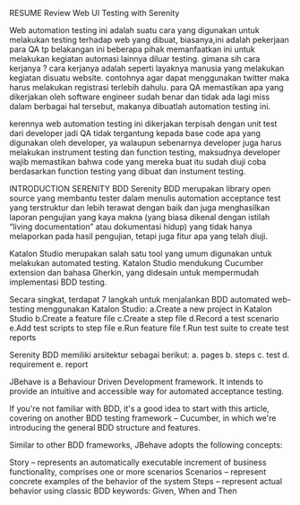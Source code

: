 RESUME
Review Web UI Testing with Serenity

Web automation testing ini adalah suatu cara yang digunakan untuk melakukan testing terhadap web yang dibuat, biasanya,ini adalah pekerjaan para QA tp belakangan ini beberapa pihak memanfaatkan ini untuk melakukan kegiatan automasi lainnya diluar testing. gimana sih cara kerjanya ? cara kerjanya adalah seperti layaknya manusia yang melakukan kegiatan disuatu website. contohnya agar dapat menggunakan twitter maka harus melakukan registrasi terlebih dahulu. para QA memastikan apa yang dikerjakan oleh software engineer sudah benar dan tidak ada lagi miss dalam berbagai hal tersebut, makanya dibuatlah automation testing ini.

kerennya web automation testing ini dikerjakan terpisah dengan unit test dari developer jadi QA tidak tergantung kepada base code apa yang digunakan oleh developer, ya walaupun sebenarnya developer juga harus melakukan instrument testing dan function testing, maksudnya developer wajib memastikan bahwa code yang mereka buat itu sudah diuji coba berdasarkan function testing yang dibuat dan instument testing.

INTRODUCTION SERENITY BDD
Serenity BDD merupakan library open source yang membantu tester dalam menulis automation acceptance test
yang terstruktur dan lebih terawat dengan baik dan juga menghasilkan laporan pengujian yang kaya makna (yang biasa dikenal dengan istilah “living documentation” atau dokumentasi hidup) yang tidak hanya melaporkan pada hasil
pengujian, tetapi juga fitur apa yang telah diuji.

Katalon Studio merupakan salah satu tool yang umum digunakan untuk melakukan automated testing. Katalon Studio mendukung Cucumber extension dan bahasa Gherkin, yang didesain untuk mempermudah implementasi BDD testing.

Secara singkat, terdapat 7 langkah untuk menjalankan BDD automated web-testing menggunakan Katalon Studio:
a.Create a new project in Katalon Studio
b.Create a feature file
c.Create a step file
d.Record a test scenario
e.Add test scripts to step file
e.Run feature file
f.Run test suite to create test reports

Serenity BDD memiliki arsitektur sebagai
berikut:
a. pages
b. steps
c. test
d. requirement
e. report

JBehave is a Behaviour Driven Development framework. It intends to provide an intuitive and accessible way for automated acceptance testing.

If you're not familiar with BDD, it's a good idea to start with this article, covering on another BDD testing framework – Cucumber, in which we're introducing the general BDD structure and features.

Similar to other BDD frameworks, JBehave adopts the following concepts:

Story – represents an automatically executable increment of business functionality, comprises one or more scenarios
Scenarios – represent concrete examples of the behavior of the system
Steps – represent actual behavior using classic BDD keywords: Given, When and Then

